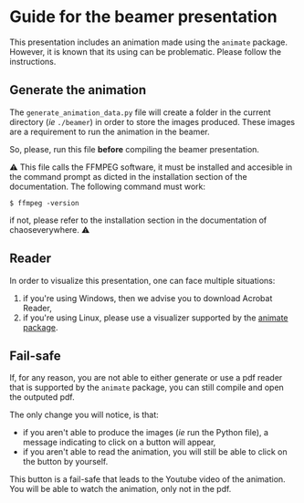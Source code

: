 # Guide for the beamer presentation

This presentation includes an animation made using the `animate` package. However, it is known that its using can be problematic. Please follow the instructions.

## Generate the animation

The `generate_animation_data.py` file will create a folder in the current directory (*ie* `./beamer`) in order to store the images produced. These images are a requirement to run the animation in the beamer.

So, please, run this file **before** compiling the beamer presentation.

:warning: This file calls the FFMPEG software, it must be installed and accesible in the command prompt as dicted in the installation section of the documentation. The following command must work:

```console
$ ffmpeg -version
```

if not, please refer to the installation section in the documentation of chaoseverywhere. :warning:

## Reader

In order to visualize this presentation, one can face multiple situations:

1. if you're using Windows, then we advise you to download Acrobat Reader,
2. if you're using Linux, please use a visualizer supported by the [animate package](http://ctan.unsw.edu.au/macros/latex/contrib/animate/animate.pdf).

## Fail-safe

If, for any reason, you are not able to either generate or use a pdf reader that is supported by the `animate` package, you can still compile and open the outputed pdf.

The only change you will notice, is that:

- if you aren't able to produce the images (*ie* run the Python file), a message indicating to click on a button will appear,
- if you aren't able to read the animation, you will still be able to click on the button by yourself.

This button is a fail-safe that leads to the Youtube video of the animation. You will be able to watch the animation, only not in the pdf.
